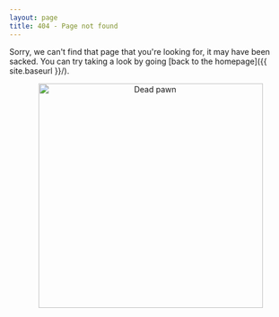 ```yaml
---
layout: page
title: 404 - Page not found
---
```


Sorry, we can't find that page that you're looking for, it may have been sacked.  You can try taking a look by going [back to the homepage]({{ site.baseurl }}/).


<center><a href="{{ site.baseurl }}/"><img src="{{ site.baseurl }}/images/404.jpg" alt="Dead pawn" style="width: 400px;"/></a></center>
